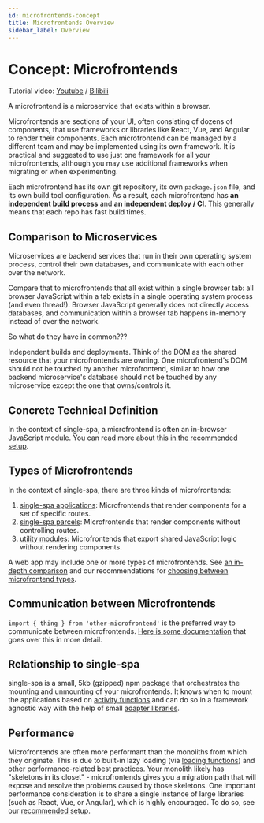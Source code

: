 ```yaml
---
id: microfrontends-concept
title: Microfrontends Overview
sidebar_label: Overview
---
```


# Concept: Microfrontends

Tutorial video: [Youtube](https://www.youtube.com/watch?v=3EUfbnHi6Wg&list=PLLUD8RtHvsAOhtHnyGx57EYXoaNsxGrTU&index=1) / [Bilibili](https://www.bilibili.com/video/av83619684)

A microfrontend is a microservice that exists within a browser.

Microfrontends are sections of your UI, often consisting of dozens of components, that use frameworks or libraries like React, Vue, and Angular to render their components. Each microfrontend can be managed by a different team and may be implemented using its own framework. It is practical and suggested to use just one framework for all your microfrontends, although you may use additional frameworks when migrating or when experimenting.

Each microfrontend has its own git repository, its own `package.json` file, and its own build tool configuration. As a result, each microfrontend has **an independent build process** and **an independent deploy / CI**. This generally means that each repo has fast build times.

## Comparison to Microservices

Microservices are backend services that run in their own operating system process, control their own databases, and communicate with each other over the network.

Compare that to microfrontends that all exist within a single browser tab: all browser JavaScript within a tab exists in a single operating system process (and even thread!). Browser JavaScript generally does not directly access databases, and communication within a browser tab happens in-memory instead of over the network.

So what do they have in common???

Independent builds and deployments. Think of the DOM as the shared resource that your microfrontends are owning. One microfrontend's DOM should not be touched by another microfrontend, similar to how one backend microservice's database should not be touched by any microservice except the one that owns/controls it.

## Concrete Technical Definition

In the context of single-spa, a microfrontend is often an in-browser JavaScript module. You can read more about this [in the recommended setup](/docs/recommended-setup#in-browser-versus-build-time-modules).

## Types of Microfrontends

In the context of single-spa, there are three kinds of microfrontends:

1. [single-spa applications](/docs/building-applications): Microfrontends that render components for a set of specific routes.
2. [single-spa parcels](/docs/parcels-overview): Microfrontends that render components without controlling routes.
3. [utility modules](/docs/recommended-setup#utility-modules-styleguide-api-etc): Microfrontends that export shared JavaScript logic without rendering components.

A web app may include one or more types of microfrontends. See [an in-depth comparison](/docs/module-types) and our recommendations for [choosing between microfrontend types](/docs/recommended-setup#applications-versus-parcels-versus-utility-modules).

## Communication between Microfrontends

`import { thing } from 'other-microfrontend'` is the preferred way to communicate between microfrontends. [Here is some documentation](/docs/recommended-setup#inter-app-communication) that goes over this in more detail.

## Relationship to single-spa

single-spa is a small, 5kb (gzipped) npm package that orchestrates the mounting and unmounting of your microfrontends. It knows when to mount the applications based on [activity functions](/docs/api/#registerapplication) and can do so in a framework agnostic way with the help of small [adapter libraries](/docs/ecosystem).

## Performance

Microfrontends are often more performant than the monoliths from which they originate. This is due to built-in lazy loading (via [loading functions](/docs/api/#registerapplication)) and other performance-related best practices. Your monolith likely has "skeletons in its closet" - microfrontends gives you a migration path that will expose and resolve the problems caused by those skeletons. One important performance consideration is to share a single instance of large libraries (such as React, Vue, or Angular), which is highly encouraged. To do so, see our [recommended setup](/docs/recommended-setup#shared-dependencies).
